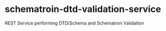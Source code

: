 schematroin-dtd-validation-service
==================================

REST Service performing DTD/Schema and Schematron Validation